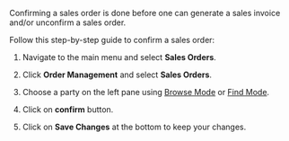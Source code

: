 
Confirming a sales order is done before one can generate a sales invoice and/or unconfirm a sales order.

Follow this step-by-step guide to confirm a sales order:

1. Navigate to the main menu and select **Sales Orders**.

2. Click **Order Management** and select **Sales Orders**. 

3. Choose a party on the left pane using [Browse Mode](Browse%20Mode.md) or [Find Mode](Find%20Mode.md). 

4. Click on **confirm** button.

5. Click on **Save Changes** at the bottom to keep your changes. 

